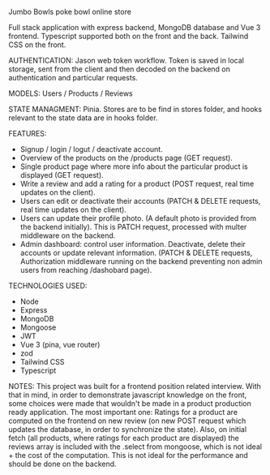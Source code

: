 Jumbo Bowls poke bowl online store

Full stack application with express backend, MongoDB database and Vue 3 frontend. Typescript supported both on the front and the back. Tailwind CSS on the front.

AUTHENTICATION:
Jason web token workflow. Token is saved in local storage, sent from the client and then decoded on the backend on authentication and particular requests.

MODELS:
Users / Products / Reviews

STATE MANAGMENT:
Pinia. Stores are to be find in stores folder, and hooks relevant to the state data are in hooks folder.

FEATURES:

- Signup / login / logut / deactivate account.
- Overview of the products on the /products page (GET request).
- Single product page where more info about the particular product is displayed (GET request).
- Write a review and add a rating for a product (POST request, real time updates on the client).
- Users can edit or deactivate their accounts (PATCH & DELETE requests, real time updates on the client).
- Users can update their profile photo. (A default photo is provided from the backend initially). This is PATCH request, processed with multer middleware on the backend.
- Admin dashboard: control user information. Deactivate, delete their accounts or update relevant information. (PATCH & DELETE requests, Authorization middleware running on the backend preventing non admin users from reaching /dashobard page).

TECHNOLOGIES USED:

- Node
- Express
- MongoDB
- Mongoose
- JWT
- Vue 3 (pina, vue router)
- zod
- Tailwind CSS
- Typescript

NOTES:
This project was built for a frontend position related interview. With that in mind, in order to demonstrate javascript knowledge on the front, some choices were made that wouldn't be made in a product production ready application. The most important one:
Ratings for a product are computed on the frontend on new review (on new POST request which updates the database, in order to synchronize the state). Also, on initial fetch (all products, where ratings for each product are displayed) the reviews array is included with the .select from mongoose, which is not ideal + the cost of the computation. This is not ideal for the performance and should be done on the backend.
